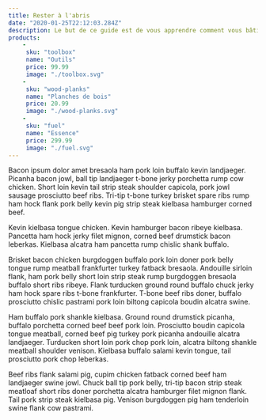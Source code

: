 ```yaml
---
title: Rester à l'abris
date: "2020-01-25T22:12:03.284Z"
description: Le but de ce guide est de vous apprendre comment vous bâtir et entretenir un abris sécuritaire.
products:
    -
     sku: "toolbox"
     name: "Outils"
     price: 99.99
     image: "./toolbox.svg"
    -
     sku: "wood-planks"
     name: "Planches de bois"
     price: 20.99
     image: "./wood-planks.svg"
    -
     sku: "fuel"
     name: "Essence"
     price: 299.99
     image: "./fuel.svg"
---
```


Bacon ipsum dolor amet bresaola ham pork loin buffalo kevin landjaeger. Picanha bacon jowl, ball tip landjaeger t-bone jerky porchetta rump cow chicken. Short loin kevin tail strip steak shoulder capicola, pork jowl sausage prosciutto beef ribs. Tri-tip t-bone turkey brisket spare ribs rump ham hock flank pork belly kevin pig strip steak kielbasa hamburger corned beef.

Kevin kielbasa tongue chicken. Kevin hamburger bacon ribeye kielbasa. Pancetta ham hock jerky filet mignon, corned beef drumstick bacon leberkas. Kielbasa alcatra ham pancetta rump chislic shank buffalo.

Brisket bacon chicken burgdoggen buffalo pork loin doner pork belly tongue rump meatball frankfurter turkey fatback bresaola. Andouille sirloin flank, ham pork belly short loin strip steak rump burgdoggen bresaola buffalo short ribs ribeye. Flank turducken ground round buffalo chuck jerky ham hock spare ribs t-bone frankfurter. T-bone beef ribs doner, buffalo prosciutto chislic pastrami pork loin biltong capicola boudin alcatra swine.

Ham buffalo pork shankle kielbasa. Ground round drumstick picanha, buffalo porchetta corned beef beef pork loin. Prosciutto boudin capicola tongue meatball, corned beef pig turkey pork picanha andouille alcatra landjaeger. Turducken short loin pork chop pork loin, alcatra biltong shankle meatball shoulder venison. Kielbasa buffalo salami kevin tongue, tail prosciutto pork chop leberkas.

Beef ribs flank salami pig, cupim chicken fatback corned beef ham landjaeger swine jowl. Chuck ball tip pork belly, tri-tip bacon strip steak meatloaf short ribs doner porchetta alcatra hamburger filet mignon flank. Tail pork strip steak kielbasa pig. Venison burgdoggen pig ham tenderloin swine flank cow pastrami.